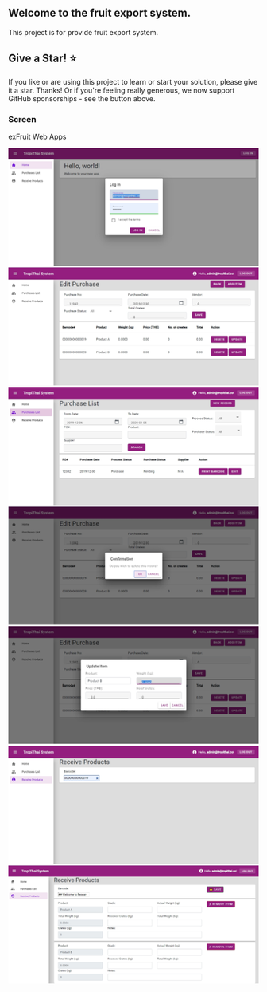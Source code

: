 ## Welcome to the fruit export system.

This project is for provide fruit export system.

## Give a Star! :star:

   If you like or are using this project to learn or start your solution, please give it a star. Thanks!
   Or if you're feeling really generous, we now support GitHub sponsorships - see the button above.
   
### Screen
exFruit Web Apps

![Image](https://github.com/Sakchai/exFruit/blob/master/Document/Screen-1.jpg)
![Image](https://github.com/Sakchai/exFruit/blob/master/Document/Screen-3.jpg)
![Image](https://github.com/Sakchai/exFruit/blob/master/Document/Screen-2.jpg)
![Image](https://github.com/Sakchai/exFruit/blob/master/Document/Screen-4.jpg)
![Image](https://github.com/Sakchai/exFruit/blob/master/Document/Screen-5.jpg)
![Image](https://github.com/Sakchai/exFruit/blob/master/Document/Screen-6.jpg)
![Image](https://github.com/Sakchai/exFruit/blob/master/Document/Screen-7.jpg)
